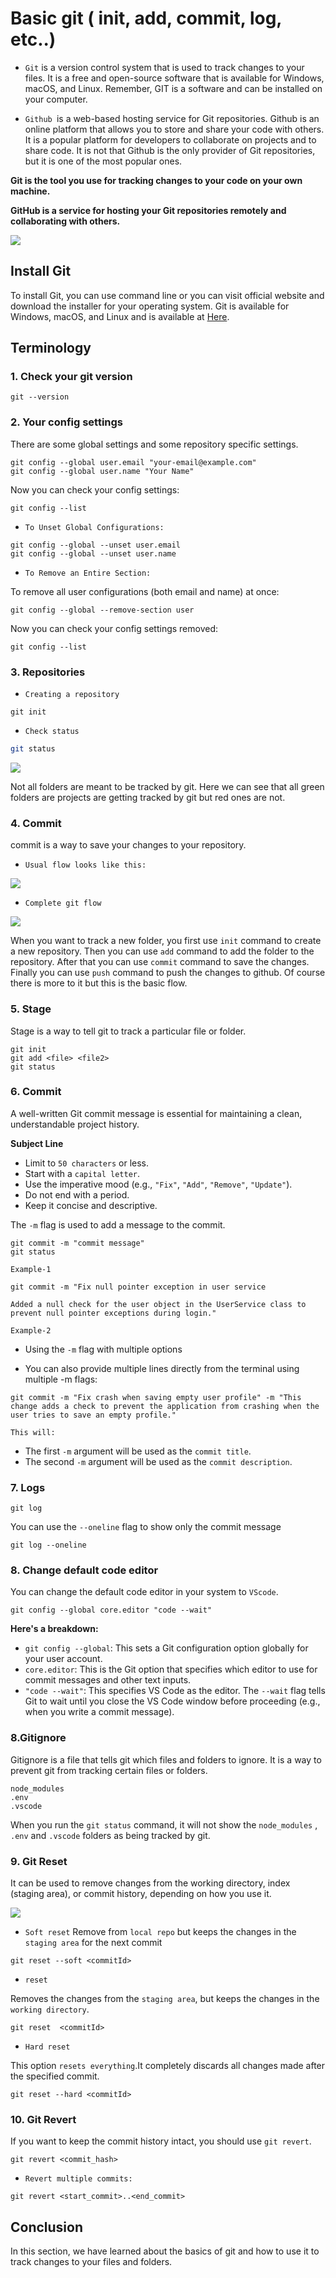 # Basic git ( init, add, commit, log, etc..)
- `Git` is a version control system that is used to track changes to your files. It is a free and open-source software that is available for Windows, macOS, and Linux. Remember, GIT is a software and can be installed on your computer.

- `Github `is a web-based hosting service for Git repositories. Github is an online platform that allows you to store and share your code with others. It is a popular platform for developers to collaborate on projects and to share code. It is not that Github is the only provider of Git repositories, but it is one of the most popular ones.

**Git is the tool you use for tracking changes to your code on your own machine.**

**GitHub is a service for hosting your Git repositories remotely and collaborating with others.**

![](https://github.com/abrahimcse/devops-resources/blob/main/Git%20%26%20GitHub/Images/git.png)

## Install Git

To install Git, you can use command line or you can visit official website and download the installer for your operating system. Git is available for Windows, macOS, and Linux and is available at [Here](https://git-scm.com/downloads).

## Terminology

### 1. Check your git version

```
git --version
```
### 2. Your config settings
There are some global settings and some repository specific settings.
```
git config --global user.email "your-email@example.com"
git config --global user.name "Your Name"
```
Now you can check your config settings:

```
git config --list
```
- `To Unset Global Configurations:`
```
git config --global --unset user.email
git config --global --unset user.name
```
- `To Remove an Entire Section:`

To remove all user configurations (both email and name) at once:
```
git config --global --remove-section user
```
Now you can check your config settings removed:

```
git config --list
```

### 3. Repositories
- `Creating a repository `
```
git init
```
- `Check status`

```bash
git status
```
![](https://github.com/abrahimcse/devops-resources/blob/main/Git%20%26%20GitHub/Images/repo.png)

Not all folders are meant to be tracked by git. Here we can see that all green folders are projects are getting tracked by git but red ones are not.

### 4. Commit
commit is a way to save your changes to your repository.
- `Usual flow looks like this:`

![](https://github.com/abrahimcse/devops-resources/blob/main/Git%20%26%20GitHub/Images/commit.png)

- `Complete git flow`

![](https://github.com/abrahimcse/devops-resources/blob/main/Git%20%26%20GitHub/Images/gitflow.png)

When you want to track a new folder, you first use `init` command to create a new repository. Then you can use `add` command to add the folder to the repository. After that you can use `commit` command to save the changes. Finally you can use `push` command to push the changes to github. Of course there is more to it but this is the basic flow.

### 5. Stage
Stage is a way to tell git to track a particular file or folder.
```
git init
git add <file> <file2>
git status
```
### 6. Commit
A well-written Git commit message is essential for maintaining a clean, understandable project history.

**Subject Line**

- Limit to `50 characters` or less.
- Start with a `capital letter`.
- Use the imperative mood (e.g., `"Fix"`, `"Add"`, `"Remove"`, `"Update"`).
- Do not end with a period.
- Keep it concise and descriptive.

The `-m` flag is used to add a message to the commit.
```
git commit -m "commit message"
git status
```
`Example-1`
```
git commit -m "Fix null pointer exception in user service

Added a null check for the user object in the UserService class to prevent null pointer exceptions during login."
```
`Example-2`
- Using the `-m` flag with multiple options

- You can also provide multiple lines directly from the terminal using multiple -m flags:
```
git commit -m "Fix crash when saving empty user profile" -m "This change adds a check to prevent the application from crashing when the user tries to save an empty profile."
```
`This will:`

- The first `-m` argument will be used as the `commit title`.
- The second `-m` argument will be used as the `commit description`.


### 7. Logs
```
git log
```
You can use the `--oneline` flag to show only the commit message
```
git log --oneline
```
### 8. Change default code editor
You can change the default code editor in your system to `VScode`.
```
git config --global core.editor "code --wait"
```
**Here's a breakdown:**

- `git config --global`: This sets a Git configuration option globally for your user account.
- `core.editor`: This is the Git option that specifies which editor to use for commit messages and other text inputs.
- `"code --wait"`: This specifies VS Code as the editor. The `--wait` flag tells Git to wait until you close the VS Code window before proceeding (e.g., when you write a commit message).

### 8.Gitignore
Gitignore is a file that tells git which files and folders to ignore. It is a way to prevent git from tracking certain files or folders.
```
node_modules
.env
.vscode
```
When you run the `git status` command, it will not show the `node_modules` , `.env` and `.vscode` folders as being tracked by git.


### 9. Git Reset

It can be used to remove changes from the working directory, index (staging area), or commit history, depending on how you use it.

![](https://github.com/abrahimcse/devops-resources/blob/main/Git%20%26%20GitHub/Images/git-reset.png)
- `Soft reset`
Remove from `local repo` but keeps the changes in the `staging area` for the next commit
```
git reset --soft <commitId>
```

- `reset`

Removes the changes from the `staging area`, but keeps the changes in the `working directory`. 
```
git reset  <commitId>
```
- `Hard reset`

This option `resets everything`.It completely discards all changes made after the specified commit.
```
git reset --hard <commitId>
```
### 10. Git Revert

If you want to keep the commit history intact, you should use `git revert`.
```
git revert <commit_hash>
```
- `Revert multiple commits:`
```
git revert <start_commit>..<end_commit>
```

## Conclusion
In this section, we have learned about the basics of git and how to use it to track changes to your files and folders.

